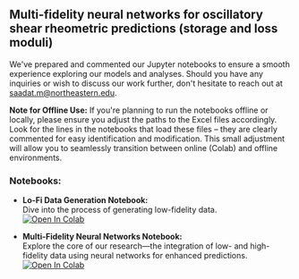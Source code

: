 ## Multi-fidelity neural networks for oscillatory shear rheometric predictions (storage and loss moduli)

We've prepared and commented our Jupyter notebooks to ensure a smooth experience exploring our models and analyses. Should you have any inquiries or wish to discuss our work further, don't hesitate to reach out at [saadat.m@northeastern.edu](mailto:saadat.m@northeastern.edu). 

**Note for Offline Use:** If you're planning to run the notebooks offline or locally, please ensure you adjust the paths to the Excel files accordingly. Look for the lines in the notebooks that load these files – they are clearly commented for easy identification and modification. This small adjustment will allow you to seamlessly transition between online (Colab) and offline environments.

### Notebooks:

- **Lo-Fi Data Generation Notebook:**  
  Dive into the process of generating low-fidelity data.  
  [![Open In Colab](https://colab.research.google.com/assets/colab-badge.svg)](https://colab.research.google.com/github/procf/RhINNs/blob/main/MFNN/StressGrowth/Main_LF_SG.ipynb)

- **Multi-Fidelity Neural Networks Notebook:**  
  Explore the core of our research—the integration of low- and high-fidelity data using neural networks for enhanced predictions.  
  [![Open In Colab](https://colab.research.google.com/assets/colab-badge.svg)](https://colab.research.google.com/github/procf/RhINNs/blob/main/MFNN/StressGrowth/Main_MFNN_SG.ipynb)

